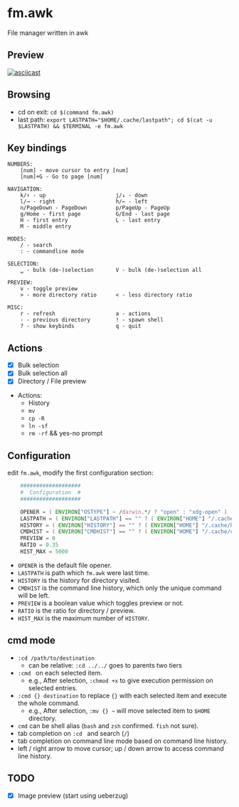 # fm.awk

File manager written in awk

## Preview

[![asciicast](https://asciinema.org/a/9YDmY7GhnV7ku2yRhGJlQa8l4.svg)](https://asciinema.org/a/9YDmY7GhnV7ku2yRhGJlQa8l4)

## Browsing

- cd on exit: `cd $(command fm.awk)`
- last path: `export LASTPATH="$HOME/.cache/lastpath"; cd $(cat -u $LASTPATH) && $TERMINAL -e fm.awk`

## Key bindings

```
NUMBERS:
	[num] - move cursor to entry [num]
	[num]+G - Go to page [num]

NAVIGATION:
	k/↑ - up                      j/↓ - down
	l/→ - right                   h/← - left
	n/PageDown - PageDown         p/PageUp - PageUp
	g/Home - first page           G/End - last page
	H - first entry               L - last entry
	M - middle entry

MODES:
	/ - search
	: - commandline mode

SELECTION:
	␣ - bulk (de-)selection       V - bulk (de-)selection all

PREVIEW:
	v - toggle preview
	> - more directory ratio      < - less directory ratio

MISC:
	r - refresh                   a - actions
	- - previous directory        ! - spawn shell
	? - show keybinds             q - quit
```

## Actions

- [x] Bulk selection
- [x] Bulk selection all
- [x] Directory / File preview
- Actions:
    - History
    - `mv`
    - `cp -R`
    - `ln -sf`
    - `rm -rf` && yes-no prompt

## Configuration

edit `fm.awk`, modify the first configuration section:

```awk
    ###################
    #  Configuration  #
    ###################

    OPENER = ( ENVIRON["OSTYPE"] ~ /darwin.*/ ? "open" : "xdg-open" )
    LASTPATH = ( ENVIRON["LASTPATH"] == "" ? ( ENVIRON["HOME"] "/.cache/lastpath" ) : ENVIRON["LASTPATH"] )
    HISTORY = ( ENVIRON["HISTORY"] == "" ? ( ENVIRON["HOME"] "/.cache/history" ) : ENVIRON["HISTORY"] )
    CMDHIST = ( ENVIRON["CMDHIST"] == "" ? ( ENVIRON["HOME"] "/.cache/cmdhist" ) : ENVIRON["CMDHIST"] )
    PREVIEW = 0
    RATIO = 0.35
    HIST_MAX = 5000
```

- `OPENER` is the default file opener.
- `LASTPATH` is path which `fm.awk` were last time.
- `HISTORY` is the history for directory visited.
- `CMDHIST` is the command line history, which only the unique command will be left.
- `PREVIEW` is a boolean value which toggles preview or not.
- `RATIO` is the ratio for directory / preview.
- `HIST_MAX` is the maximum number of `HISTORY`.

## cmd mode

- `:cd /path/to/destination`
    - can be relative: `:cd ../../` goes to parents two tiers
- `:cmd ` on each selected item.
    - e.g., After selection, `:chmod +x` to give execution permission on selected entries.
- `:cmd {} destination` to replace `{}` with each selected item and execute the whole command.
    - e.g., After selection, `:mv {} ~` will move selected item to `$HOME` directory.
- `cmd` can be shell alias (`bash` and `zsh` confirmed. `fish` not sure).
- tab completion on `:cd ` and search (`/`)
- tab completion on command line mode based on command line history.
- left / right arrow to move cursor; up / down arrow to access command line history.

## TODO

- [x] Image preview (start using ueberzug)
